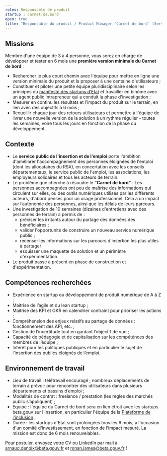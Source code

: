 ```yaml
---
roles: Responsable de produit 
startup : carnet.de.bord
open: true
title: "Responsable du produit / Product Manager 'Carnet de bord' (Service Public de l’Insertion et de l’Emploi)"
---
```


## Missions 
Membre d'une équipe de 3 à 4 personne, vous serez en charge de développer et tester en 6 mois une **première version minimale du Carnet de bord** :
- Rechercher le plus court chemin avec l'équipe pour mettre en ligne une version minimale du produit et la proposer à une centaine d'utilisateurs  ; 
- Constituer et piloter une petite équipe pluridisciplinaire selon les principes du [manifeste des startups d’Etat](https://beta.gouv.fr/approche/manifeste) et travailler en binôme avec un agent public intrapreneur qui a conduit la phase d'investigation  ;  
- Mesurer en continu les résultats et l'impact du produit sur le terrain, en lien avec des objectifs à 6 mois ; 
- Recueillir chaque jour des retours utilisateurs et permettre à l'équipe de livrer une nouvelle version de la solution à un rythme régulier - toutes les semaines, voire tous les jours en fonction de la phase du développement.  
  

## Contexte
- Le **service public de l'insertion et de l'emploi** porte l'ambition d'améliorer l'accompagnement des personnes éloignées de l'emploi (dont les allocataires du RSA), en concertation avec les conseils départementaux, le service public de l'emploi, les associations, les employeurs solidaires et tous les acteurs de terrain.
- Le problème que cherche à résoudre le **"Carnet de bord"** : Les personnes accompagnées ont peu de maîtrise des informations qui circulent sur elles, ou des outils numériques utilisés par les différents acteurs, d'abord pensés pour un usage professionnel. Cela a un impact sur l’autonomie des personnes, ainsi que les délais de leurs parcours.  
- Une investigation de 10 semaines (dizaines d'entretiens avec des personnes de terrain) a permis de : 
    - préciser les irritants autour du partage des données des bénéficiaires ; 
    - valider l'opportunité de construire un nouveau service numérique public ;
    - recenser les informations sur les parcours d'insertion les plus utiles à partager
    - esquisser une maquette de solution et un périmètre d'expérimentation. 
- Le produit passe à présent en phase de construction et d'expérimentation. 

## Compétences recherchées     

* Expérience en startup ou développement de produit numérique de A à Z ;
* Maitrise de l’agile et du lean startup ;
* Maitrise des KPI et OKR en calendrier contraint pour prioriser les actions ;
* Compréhension des enjeux relatifs au partage de données : fonctionnement des API, etc. ;
* Gestion de l’incertitude tout en gardant l’objectif de vue ;
* Capacité de pédagogie et de capitalisation sur les compéténces des membres de l’équipe ;
* Intérêt pour les politiques publiques et en particulier le sujet de l’insertion des publics éloignés de l’emploi. 

## Environnement de travail   
- Lieu de travail : télétravail encouragé ; nombreux déplacements de terrain à prévoir pour rencontrer des utilisateurs dans plusieurs départements et bassins d’emploi ;
- Modalités de contrat : freelance / prestation (les règles des marchés public s’appliquent) ;
- Equipe : l'équipe du Carnet de bord sera en lien étroit avec les startups beta.gouv sur l'insertion, en particulier l'équipe de la [Plateforme de l'inclusion](https://beta.gouv.fr/startups/itou.html) ;  
- Durée : les startups d'Etat sont prolongées tous les 6 mois, à l'occasion d'un comité d'investissement, en fonction de l'impact mesuré. La mission est donc de 6 mois renouvelables.     

Pour postuler, envoyez votre CV ou LinkedIn par mail à arnaud.denoix@beta.gouv.fr et ronan.james@beta.gouv.fr !

